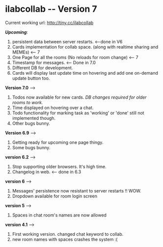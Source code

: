 # ilabcollab -- Version 7
Current working url: http://tiny.cc/ilabcollab


***Upcoming***:
1. persistent data between server restarts. <--done in V6
2. Cards implementation for collab space. (along with realtime sharing and MEMEs) <-- 7
3. One Page for all the rooms (No reloads for room change) <-- 7
4. Timestamp for messages. <-- Done in 7.0
5. Different DB for development.
6. Cards will display last update time on hovering and add one on-demand update button too.

**Version 7.0** -->
1. Todos now available for new cards. *DB changes required for older rooms to work.*
2. Time displayed on hovering over a chat.
3. Todo functionality for marking task as 'working' or 'done' still not implemented though.
4. Other bugs bunny.

**Version 6.9** -->
1. Getting ready for upcoming one page thingy.
2. Some bugs bunny.

**version 6.2** -->
1. Stop supporting older browsers. It's high time.
2. Changelog in web. <-- done in 6.3

**version 6** -->
1. Messages' persistence now resistant to server restarts !! WOW.
2. Dropdown available for room login screen

**version 5** -->
1. Spaces in chat room's names are now allowed

**version 4.1** -->
1. First working version. changed chat keyword to collab.
2. new room names with spaces crashes the system :(
